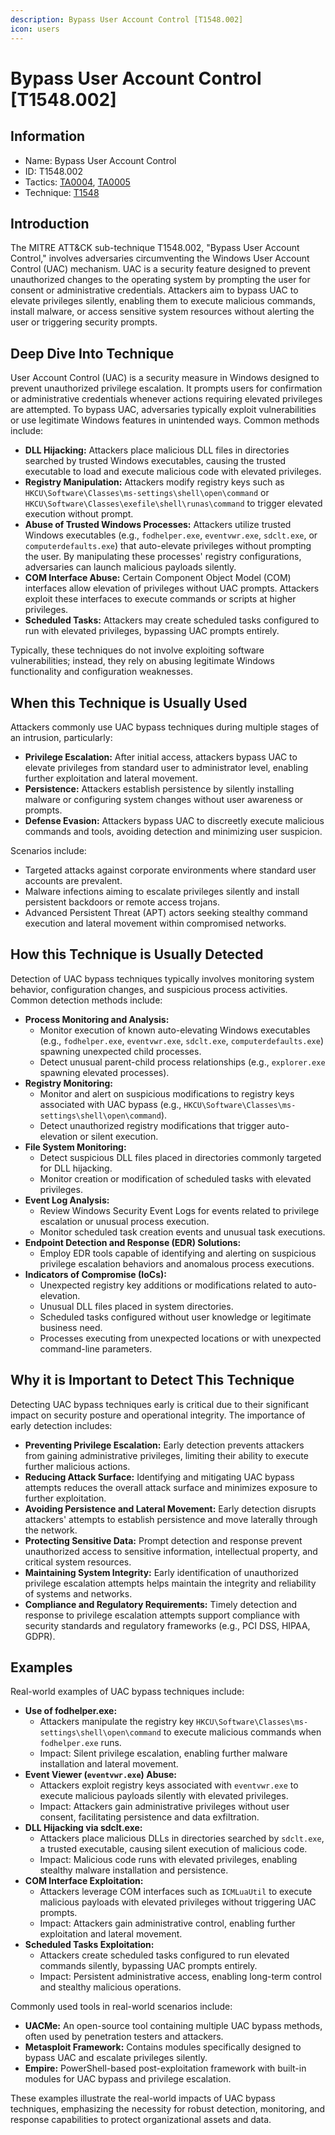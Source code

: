 ```yaml
---
description: Bypass User Account Control [T1548.002]
icon: users
---
```


# Bypass User Account Control [T1548.002]

## Information

- Name: Bypass User Account Control
- ID: T1548.002
- Tactics: [TA0004](../TA0004/TA0004.md), [TA0005](../TA0005/TA0005.md)
- Technique: [T1548](./T1548.md)

## Introduction

The MITRE ATT&CK sub-technique T1548.002, "Bypass User Account Control," involves adversaries circumventing the Windows User Account Control (UAC) mechanism. UAC is a security feature designed to prevent unauthorized changes to the operating system by prompting the user for consent or administrative credentials. Attackers aim to bypass UAC to elevate privileges silently, enabling them to execute malicious commands, install malware, or access sensitive system resources without alerting the user or triggering security prompts.

## Deep Dive Into Technique

User Account Control (UAC) is a security measure in Windows designed to prevent unauthorized privilege escalation. It prompts users for confirmation or administrative credentials whenever actions requiring elevated privileges are attempted. To bypass UAC, adversaries typically exploit vulnerabilities or use legitimate Windows features in unintended ways. Common methods include:

- **DLL Hijacking:** Attackers place malicious DLL files in directories searched by trusted Windows executables, causing the trusted executable to load and execute malicious code with elevated privileges.
- **Registry Manipulation:** Attackers modify registry keys such as `HKCU\Software\Classes\ms-settings\shell\open\command` or `HKCU\Software\Classes\exefile\shell\runas\command` to trigger elevated execution without prompt.
- **Abuse of Trusted Windows Processes:** Attackers utilize trusted Windows executables (e.g., `fodhelper.exe`, `eventvwr.exe`, `sdclt.exe`, or `computerdefaults.exe`) that auto-elevate privileges without prompting the user. By manipulating these processes' registry configurations, adversaries can launch malicious payloads silently.
- **COM Interface Abuse:** Certain Component Object Model (COM) interfaces allow elevation of privileges without UAC prompts. Attackers exploit these interfaces to execute commands or scripts at higher privileges.
- **Scheduled Tasks:** Attackers may create scheduled tasks configured to run with elevated privileges, bypassing UAC prompts entirely.

Typically, these techniques do not involve exploiting software vulnerabilities; instead, they rely on abusing legitimate Windows functionality and configuration weaknesses.

## When this Technique is Usually Used

Attackers commonly use UAC bypass techniques during multiple stages of an intrusion, particularly:

- **Privilege Escalation:** After initial access, attackers bypass UAC to elevate privileges from standard user to administrator level, enabling further exploitation and lateral movement.
- **Persistence:** Attackers establish persistence by silently installing malware or configuring system changes without user awareness or prompts.
- **Defense Evasion:** Attackers bypass UAC to discreetly execute malicious commands and tools, avoiding detection and minimizing user suspicion.

Scenarios include:

- Targeted attacks against corporate environments where standard user accounts are prevalent.
- Malware infections aiming to escalate privileges silently and install persistent backdoors or remote access trojans.
- Advanced Persistent Threat (APT) actors seeking stealthy command execution and lateral movement within compromised networks.

## How this Technique is Usually Detected

Detection of UAC bypass techniques typically involves monitoring system behavior, configuration changes, and suspicious process activities. Common detection methods include:

- **Process Monitoring and Analysis:**
  - Monitor execution of known auto-elevating Windows executables (e.g., `fodhelper.exe`, `eventvwr.exe`, `sdclt.exe`, `computerdefaults.exe`) spawning unexpected child processes.
  - Detect unusual parent-child process relationships (e.g., `explorer.exe` spawning elevated processes).
- **Registry Monitoring:**
  - Monitor and alert on suspicious modifications to registry keys associated with UAC bypass (e.g., `HKCU\Software\Classes\ms-settings\shell\open\command`).
  - Detect unauthorized registry modifications that trigger auto-elevation or silent execution.
- **File System Monitoring:**
  - Detect suspicious DLL files placed in directories commonly targeted for DLL hijacking.
  - Monitor creation or modification of scheduled tasks with elevated privileges.
- **Event Log Analysis:**
  - Review Windows Security Event Logs for events related to privilege escalation or unusual process execution.
  - Monitor scheduled task creation events and unusual task executions.
- **Endpoint Detection and Response (EDR) Solutions:**
  - Employ EDR tools capable of identifying and alerting on suspicious privilege escalation behaviors and anomalous process executions.
- **Indicators of Compromise (IoCs):**
  - Unexpected registry key additions or modifications related to auto-elevation.
  - Unusual DLL files placed in system directories.
  - Scheduled tasks configured without user knowledge or legitimate business need.
  - Processes executing from unexpected locations or with unexpected command-line parameters.

## Why it is Important to Detect This Technique

Detecting UAC bypass techniques early is critical due to their significant impact on security posture and operational integrity. The importance of early detection includes:

- **Preventing Privilege Escalation:** Early detection prevents attackers from gaining administrative privileges, limiting their ability to execute further malicious actions.
- **Reducing Attack Surface:** Identifying and mitigating UAC bypass attempts reduces the overall attack surface and minimizes exposure to further exploitation.
- **Avoiding Persistence and Lateral Movement:** Early detection disrupts attackers' attempts to establish persistence and move laterally through the network.
- **Protecting Sensitive Data:** Prompt detection and response prevent unauthorized access to sensitive information, intellectual property, and critical system resources.
- **Maintaining System Integrity:** Early identification of unauthorized privilege escalation attempts helps maintain the integrity and reliability of systems and networks.
- **Compliance and Regulatory Requirements:** Timely detection and response to privilege escalation attempts support compliance with security standards and regulatory frameworks (e.g., PCI DSS, HIPAA, GDPR).

## Examples

Real-world examples of UAC bypass techniques include:

- **Use of fodhelper.exe:**
  - Attackers manipulate the registry key `HKCU\Software\Classes\ms-settings\shell\open\command` to execute malicious commands when `fodhelper.exe` runs.
  - Impact: Silent privilege escalation, enabling further malware installation and lateral movement.
- **Event Viewer (`eventvwr.exe`) Abuse:**
  - Attackers exploit registry keys associated with `eventvwr.exe` to execute malicious payloads silently with elevated privileges.
  - Impact: Attackers gain administrative privileges without user consent, facilitating persistence and data exfiltration.
- **DLL Hijacking via sdclt.exe:**
  - Attackers place malicious DLLs in directories searched by `sdclt.exe`, a trusted executable, causing silent execution of malicious code.
  - Impact: Malicious code runs with elevated privileges, enabling stealthy malware installation and persistence.
- **COM Interface Exploitation:**
  - Attackers leverage COM interfaces such as `ICMLuaUtil` to execute malicious payloads with elevated privileges without triggering UAC prompts.
  - Impact: Attackers gain administrative control, enabling further exploitation and lateral movement.
- **Scheduled Tasks Exploitation:**
  - Attackers create scheduled tasks configured to run elevated commands silently, bypassing UAC prompts entirely.
  - Impact: Persistent administrative access, enabling long-term control and stealthy malicious operations.

Commonly used tools in real-world scenarios include:

- **UACMe:** An open-source tool containing multiple UAC bypass methods, often used by penetration testers and attackers.
- **Metasploit Framework:** Contains modules specifically designed to bypass UAC and escalate privileges silently.
- **Empire:** PowerShell-based post-exploitation framework with built-in modules for UAC bypass and privilege escalation.

These examples illustrate the real-world impacts of UAC bypass techniques, emphasizing the necessity for robust detection, monitoring, and response capabilities to protect organizational assets and data.
